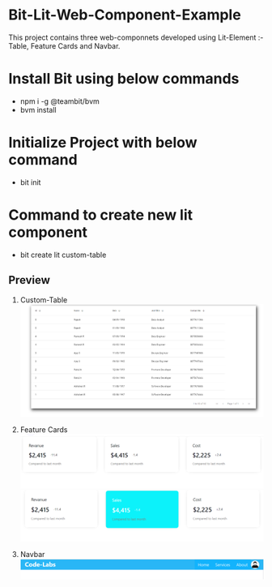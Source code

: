 # Bit-Lit-Web-Component-Example
This project contains three web-componnets developed using Lit-Element :- Table, Feature Cards and Navbar.

# Install Bit using below commands
* npm i -g @teambit/bvm
* bvm install

# Initialize Project with below command
* bit init

# Command to create new lit component
* bit create lit custom-table

## Preview

1. Custom-Table
![table](https://github.com/abhishekra07/Bit-Lit-Web-Component-Example/blob/main/preview/Table.PNG)

2. Feature Cards
![cards](https://github.com/abhishekra07/Bit-Lit-Web-Component-Example/blob/main/preview/Feature.PNG)
![cards-hover](https://github.com/abhishekra07/Bit-Lit-Web-Component-Example/blob/main/preview/Feature-Hover.PNG)

3. Navbar
![navbar](https://github.com/abhishekra07/Bit-Lit-Web-Component-Example/blob/main/preview/navbar.PNG)

 
